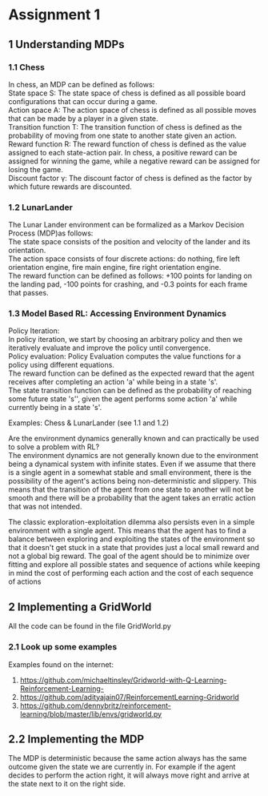 # Assignment 1

## 1 Understanding MDPs

### 1.1 Chess
In chess, an MDP can be defined as follows:  
State space S: The state space of chess is defined as all possible board configurations that can occur during a game.  
Action space A: The action space of chess is defined as all possible moves that can be made by a player in a given state.  
Transition function T: The transition function of chess is defined as the probability of moving from one state to another state given an action.  
Reward function R: The reward function of chess is defined as the value assigned to each state-action pair. In chess, a positive reward can be assigned for winning the game, while a negative reward can be assigned for losing the game.  
Discount factor γ: The discount factor of chess is defined as the factor by which future rewards are discounted.


### 1.2 LunarLander
The Lunar Lander environment can be formalized as a Markov Decision Process (MDP)as follows:  
The state space consists of the position and velocity of the lander and its orientation.   
The action space consists of four discrete actions: do nothing, fire left orientation engine, fire main engine, fire right orientation engine.   
The reward function can be defined as follows: +100 points for landing on the landing pad, -100 points for crashing, and -0.3 points for each frame that passes.


### 1.3 Model Based RL: Accessing Environment Dynamics
Policy Iteration:    
In policy iteration, we start by choosing an arbitrary policy and then we iteratively evaluate and improve the policy until convergence.  
Policy evaluation:
Policy Evaluation computes the value functions for a policy using different equations.  
The reward function can be defined as the expected reward that the agent receives after completing an action 'a' while being in a state 's'.  
The state transition function can be defined as the probability of reaching some future state 's'', given the agent performs some action 'a' while currently being in a state  's'.

Examples: Chess & LunarLander (see 1.1 and 1.2)

Are the environment dynamics generally known and can practically be used to solve a problem with RL?  
The environment dynamics are not generally known due to the environment being a dynamical system with infinite states. Even if we assume that there is a single agent in a somewhat stable and small environment, there is the possibility of the agent's actions being non-deterministic and slippery. This means that the transition of the agent from one state to another will not be smooth and there will be a probability that the agent takes an erratic action that was not intended. 

The classic exploration-exploitation dilemma also persists even in a simple environment with a single agent. This means that the agent has to find a balance between exploring and exploiting the states of the environment so that it doesn't get stuck in a state that provides just a local small reward and not a global big reward. The goal of the agent should be to minimize over fitting and explore all possible states and sequence of actions while keeping in mind the cost of performing each action and the cost of each sequence of actions


## 2 Implementing a GridWorld
All the code can be found in the file GridWorld.py

### 2.1 Look up some examples
Examples found on the internet:
1. https://github.com/michaeltinsley/Gridworld-with-Q-Learning-Reinforcement-Learning-
2. https://github.com/adityajain07/ReinforcementLearning-Gridworld
3. https://github.com/dennybritz/reinforcement-learning/blob/master/lib/envs/gridworld.py

## 2.2 Implementing the MDP
The MDP is deterministic because the same action always has the same outcome given the state we are currently in. For example if the agent decides to perform the action right, it will always move right and arrive at the state next to it on the right side.